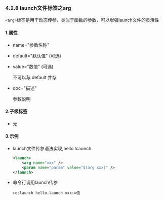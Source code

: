### 4.2.8 launch文件标签之arg

`<arg>`标签是用于动态传参，类似于函数的参数，可以增强launch文件的灵活性

#### 1.属性

* name="参数名称"

* default="默认值" \(可选\)

* value="数值" \(可选\)

  不可以与 default 并存

* doc="描述"

  参数说明

#### 2.子级标签

* 无

#### 3.示例

* launch文件传参语法实现,hello.lcaunch

  ```xml
  <launch>
      <arg name="xxx" />
      <param name="param" value="$(arg xxx)" />
  </launch>
  ```

* 命令行调用launch传参

  ```
  roslaunch hello.launch xxx:=值
  ```



